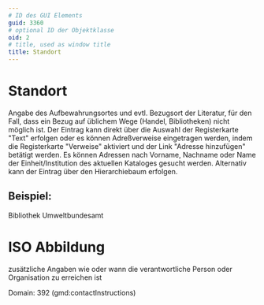 ```yaml
---
# ID des GUI Elements
guid: 3360
# optional ID der Objektklasse
oid: 2
# title, used as window title
title: Standort
---
```


# Standort

Angabe des Aufbewahrungsortes und evtl. Bezugsort der Literatur, für den Fall, dass ein Bezug auf üblichem Wege (Handel, Bibliotheken) nicht möglich ist. Der Eintrag kann direkt über die Auswahl der Registerkarte "Text" erfolgen oder es können Adreßverweise eingetragen werden, indem die Registerkarte "Verweise" aktiviert und der Link "Adresse hinzufügen" betätigt werden. Es können Adressen nach Vorname, Nachname oder Name der Einheit/Institution des aktuellen Kataloges gesucht werden. Alternativ kann der Eintrag über den Hierarchiebaum erfolgen.

## Beispiel:

Bibliothek Umweltbundesamt

# ISO Abbildung

zusätzliche Angaben wie oder wann die verantwortliche Person oder Organisation zu erreichen ist

Domain: 392 (gmd:contactInstructions)
